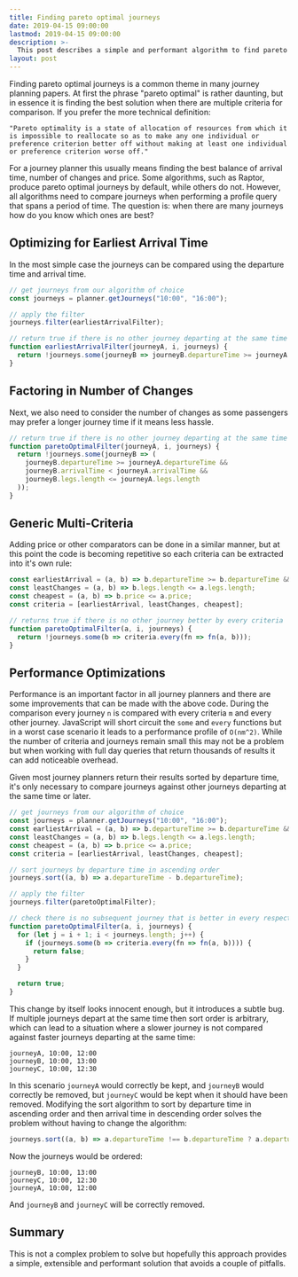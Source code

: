 ```yaml
---
title: Finding pareto optimal journeys
date: 2019-04-15 09:00:00
lastmod: 2019-04-15 09:00:00
description: >-
  This post describes a simple and performant algorithm to find pareto optimal journeys
layout: post
---
```


Finding pareto optimal journeys is a common theme in many journey planning papers. At first the phrase "pareto optimal" is rather daunting, but in essence it is finding the best solution when there are multiple criteria for comparison. If you prefer the more technical definition:

`"Pareto optimality is a state of allocation of resources from which it is impossible to reallocate so as to make any one individual or preference criterion better off without making at least one individual or preference criterion worse off."`

For a journey planner this usually means finding the best balance of arrival time, number of changes and price. Some algorithms, such as Raptor, produce pareto optimal journeys by default, while others do not. However, all algorithms need to compare journeys when performing a profile query that spans a period of time. The question is: when there are many journeys how do you know which ones are best?

## Optimizing for Earliest Arrival Time

In the most simple case the journeys can be compared using the departure time and arrival time.

```javascript
// get journeys from our algorithm of choice
const journeys = planner.getJourneys("10:00", "16:00");

// apply the filter
journeys.filter(earliestArrivalFilter);

// return true if there is no other journey departing at the same time or later that arrives earlier
function earliestArrivalFilter(journeyA, i, journeys) {
  return !journeys.some(journeyB => journeyB.departureTime >= journeyA.departureTime && journeyB.arrivalTime < journeyA.arrivalTime);
}
```

## Factoring in Number of Changes

Next, we also need to consider the number of changes as some passengers may prefer a longer journey time if it means less hassle.

```javascript
// return true if there is no other journey departing at the same time or later that arrives earlier with the same or less changes
function paretoOptimalFilter(journeyA, i, journeys) {
  return !journeys.some(journeyB => (
    journeyB.departureTime >= journeyA.departureTime &&
    journeyB.arrivalTime < journeyA.arrivalTime &&
    journeyB.legs.length <= journeyA.legs.length
  ));
}
```

## Generic Multi-Criteria

Adding price or other comparators can be done in a similar manner, but at this point the code is becoming repetitive so each criteria can be extracted into it's own rule:

```javascript
const earliestArrival = (a, b) => b.departureTime >= b.departureTime && b.arrivalTime < b.arrivalTime;
const leastChanges = (a, b) => b.legs.length <= a.legs.length;
const cheapest = (a, b) => b.price <= a.price;
const criteria = [earliestArrival, leastChanges, cheapest];

// returns true if there is no other journey better by every criteria
function paretoOptimalFilter(a, i, journeys) {
  return !journeys.some(b => criteria.every(fn => fn(a, b)));
}
```

## Performance Optimizations

Performance is an important factor in all journey planners and there are some improvements that can be made with the above code. During the comparison every journey `n` is compared with every criteria `m` and every other journey. JavaScript will short circuit the `some` and `every` functions but in a worst case scenario it leads to a performance profile of `O(nm^2)`. While the number of criteria and journeys remain small this may not be a problem but when working with full day queries that return thousands of results it can add noticeable overhead.

Given most journey planners return their results sorted by departure time, it's only necessary to compare journeys against other journeys departing at the same time or later.

```javascript
// get journeys from our algorithm of choice
const journeys = planner.getJourneys("10:00", "16:00");
const earliestArrival = (a, b) => b.departureTime >= b.departureTime && b.arrivalTime < b.arrivalTime;
const leastChanges = (a, b) => b.legs.length <= a.legs.length;
const cheapest = (a, b) => b.price <= a.price;
const criteria = [earliestArrival, leastChanges, cheapest];

// sort journeys by departure time in ascending order
journeys.sort((a, b) => a.departureTime - b.departureTime);

// apply the filter
journeys.filter(paretoOptimalFilter);

// check there is no subsequent journey that is better in every respect
function paretoOptimalFilter(a, i, journeys) {
  for (let j = i + 1; i < journeys.length; j++) {
    if (journeys.some(b => criteria.every(fn => fn(a, b)))) {
      return false;
    }
  }

  return true;
}
```

This change by itself looks innocent enough, but it introduces a subtle bug. If multiple journeys depart at the same time then sort order is arbitrary, which can lead to a situation where a slower journey is not compared against faster journeys departing at the same time:

```
journeyA, 10:00, 12:00
journeyB, 10:00, 13:00
journeyC, 10:00, 12:30
```

In this scenario `journeyA` would correctly be kept, and `journeyB` would correctly be removed, but `journeyC` would be kept when it should have been removed. Modifying the sort algorithm to sort by departure time in ascending order and then arrival time in descending order solves the problem without having to change the algorithm:

```javascript
journeys.sort((a, b) => a.departureTime !== b.departureTime ? a.departureTime - b.departureTime : b.arrivalTime - a.arrivalTime);
```

Now the journeys would be ordered:

```
journeyB, 10:00, 13:00
journeyC, 10:00, 12:30
journeyA, 10:00, 12:00
```

And `journeyB` and `journeyC` will be correctly removed.

## Summary

This is not a complex problem to solve but hopefully this approach provides a simple, extensible and performant solution that avoids a couple of pitfalls.
